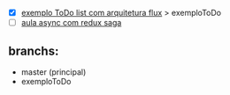 - [x] [exemplo ToDo list com arquitetura flux](https://www.youtube.com/watch?v=69e1MoUWE1g) > exemploToDo
- [ ] [aula async com redux saga](https://www.youtube.com/watch?v=qU9DesjDJic&list=PL85ITvJ7FLohTbIjOWdkG2ChE4X1T4LX8&index=3)

## branchs:
- master (principal)
- exemploToDo